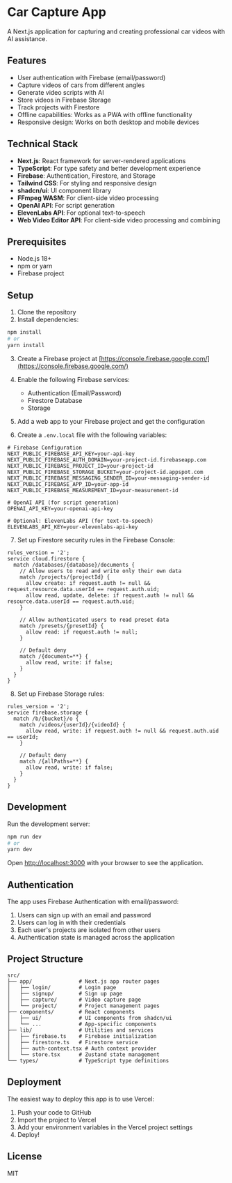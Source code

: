 # Car Capture App

A Next.js application for capturing and creating professional car videos with AI assistance.

## Features

- User authentication with Firebase (email/password)
- Capture videos of cars from different angles
- Generate video scripts with AI
- Store videos in Firebase Storage
- Track projects with Firestore
- Offline capabilities: Works as a PWA with offline functionality
- Responsive design: Works on both desktop and mobile devices

## Technical Stack

- **Next.js**: React framework for server-rendered applications
- **TypeScript**: For type safety and better development experience
- **Firebase**: Authentication, Firestore, and Storage
- **Tailwind CSS**: For styling and responsive design
- **shadcn/ui**: UI component library
- **FFmpeg WASM**: For client-side video processing
- **OpenAI API**: For script generation
- **ElevenLabs API**: For optional text-to-speech
- **Web Video Editor API**: For client-side video processing and combining

## Prerequisites

- Node.js 18+ 
- npm or yarn
- Firebase project

## Setup

1. Clone the repository
2. Install dependencies:

```bash
npm install
# or
yarn install
```

3. Create a Firebase project at [https://console.firebase.google.com/](https://console.firebase.google.com/)

4. Enable the following Firebase services:
   - Authentication (Email/Password)
   - Firestore Database
   - Storage

5. Add a web app to your Firebase project and get the configuration

6. Create a `.env.local` file with the following variables:

```
# Firebase Configuration
NEXT_PUBLIC_FIREBASE_API_KEY=your-api-key
NEXT_PUBLIC_FIREBASE_AUTH_DOMAIN=your-project-id.firebaseapp.com
NEXT_PUBLIC_FIREBASE_PROJECT_ID=your-project-id
NEXT_PUBLIC_FIREBASE_STORAGE_BUCKET=your-project-id.appspot.com
NEXT_PUBLIC_FIREBASE_MESSAGING_SENDER_ID=your-messaging-sender-id
NEXT_PUBLIC_FIREBASE_APP_ID=your-app-id
NEXT_PUBLIC_FIREBASE_MEASUREMENT_ID=your-measurement-id

# OpenAI API (for script generation)
OPENAI_API_KEY=your-openai-api-key

# Optional: ElevenLabs API (for text-to-speech)
ELEVENLABS_API_KEY=your-elevenlabs-api-key
```

7. Set up Firestore security rules in the Firebase Console:

```
rules_version = '2';
service cloud.firestore {
  match /databases/{database}/documents {
    // Allow users to read and write only their own data
    match /projects/{projectId} {
      allow create: if request.auth != null && request.resource.data.userId == request.auth.uid;
      allow read, update, delete: if request.auth != null && resource.data.userId == request.auth.uid;
    }
    
    // Allow authenticated users to read preset data
    match /presets/{presetId} {
      allow read: if request.auth != null;
    }
    
    // Default deny
    match /{document=**} {
      allow read, write: if false;
    }
  }
}
```

8. Set up Firebase Storage rules:

```
rules_version = '2';
service firebase.storage {
  match /b/{bucket}/o {
    match /videos/{userId}/{videoId} {
      allow read, write: if request.auth != null && request.auth.uid == userId;
    }
    
    // Default deny
    match /{allPaths=**} {
      allow read, write: if false;
    }
  }
}
```

## Development

Run the development server:

```bash
npm run dev
# or
yarn dev
```

Open [http://localhost:3000](http://localhost:3000) with your browser to see the application.

## Authentication

The app uses Firebase Authentication with email/password:

1. Users can sign up with an email and password
2. Users can log in with their credentials
3. Each user's projects are isolated from other users
4. Authentication state is managed across the application

## Project Structure

```
src/
├── app/               # Next.js app router pages
│   ├── login/         # Login page
│   ├── signup/        # Sign up page
│   ├── capture/       # Video capture page
│   └── project/       # Project management pages
├── components/        # React components
│   ├── ui/            # UI components from shadcn/ui
│   └── ...            # App-specific components
├── lib/               # Utilities and services
│   ├── firebase.ts    # Firebase initialization
│   ├── firestore.ts   # Firestore service
│   ├── auth-context.tsx # Auth context provider
│   └── store.tsx      # Zustand state management
└── types/             # TypeScript type definitions
```

## Deployment

The easiest way to deploy this app is to use Vercel:

1. Push your code to GitHub
2. Import the project to Vercel
3. Add your environment variables in the Vercel project settings
4. Deploy!

## License

MIT
